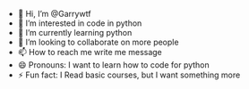 - 👋 Hi, I’m @Garrywtf
- 👀 I’m interested in code in python
- 🌱 I’m currently learning python
- 💞️ I’m looking to collaborate on more people
- 📫 How to reach me write me message 
- 😄 Pronouns: I want to learn how to code for python
- ⚡ Fun fact: I Read basic courses, but I want something more

<!---
Garrywtf/Garrywtf is a ✨ special ✨ repository because its `README.md` (this file) appears on your GitHub profile.
You can click the Preview link to take a look at your changes.
--->
